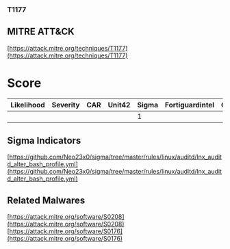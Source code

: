 
### T1177
## MITRE ATT&CK
[https://attack.mitre.org/techniques/T1177](https://attack.mitre.org/techniques/T1177)

# Score

| Likelihood | Severity | CAR | Unit42 | Sigma | Fortiguardintel | Groups | Malwares | Tools |
| ---------- | -------- | --- | ------ | ----- | --------------- | ---  | --- | --- |
 |   |   |   |   | 1 |   |   | 2 |   |



## Sigma Indicators

[https://github.com/Neo23x0/sigma/tree/master/rules/linux/auditd/lnx_auditd_alter_bash_profile.yml](https://github.com/Neo23x0/sigma/tree/master/rules/linux/auditd/lnx_auditd_alter_bash_profile.yml)
[]()


## Related Malwares

[https://attack.mitre.org/software/S0208](https://attack.mitre.org/software/S0208)
[https://attack.mitre.org/software/S0176](https://attack.mitre.org/software/S0176)
[]()
